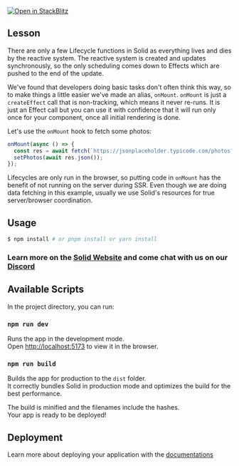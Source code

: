 [![Open in StackBlitz](https://developer.stackblitz.com/img/open_in_stackblitz.svg)](https://stackblitz.com/github/edivados/solid-tutorials/tree/main/tutorials/lifecycles_onmount?file=src/styles.css,src/main.jsx)

## Lesson

There are only a few Lifecycle functions in Solid as everything lives and dies by the reactive system. The reactive system is created and updates synchronously, so the only scheduling comes down to Effects which are pushed to the end of the update.

We've found that developers doing basic tasks don't often think this way, so to make things a
little easier we've made an alias, `onMount`. `onMount` is just a `createEffect` call that is
non-tracking, which means it never re-runs. It is just an Effect call but you can use it with confidence
that it will run only once for your component, once all initial rendering is done.

Let's use the `onMount` hook to fetch some photos:
```js
onMount(async () => {
  const res = await fetch(`https://jsonplaceholder.typicode.com/photos?_limit=20`);
  setPhotos(await res.json());
});
```

Lifecycles are only run in the browser, so putting code in `onMount` has the benefit of not running on the server during SSR. Even though we are doing data fetching in this example, usually we use Solid's resources for true server/browser coordination.


## Usage

```bash
$ npm install # or pnpm install or yarn install
```

### Learn more on the [Solid Website](https://solidjs.com) and come chat with us on our [Discord](https://discord.com/invite/solidjs)

## Available Scripts

In the project directory, you can run:

### `npm run dev`

Runs the app in the development mode.<br>
Open [http://localhost:5173](http://localhost:5173) to view it in the browser.

### `npm run build`

Builds the app for production to the `dist` folder.<br>
It correctly bundles Solid in production mode and optimizes the build for the best performance.

The build is minified and the filenames include the hashes.<br>
Your app is ready to be deployed!

## Deployment

Learn more about deploying your application with the [documentations](https://vitejs.dev/guide/static-deploy.html)
